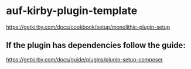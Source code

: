 # auf-kirby-plugin-template

<https://getkirby.com/docs/cookbook/setup/monolithic-plugin-setup>

## If the plugin has dependencies follow the guide:

<https://getkirby.com/docs/guide/plugins/plugin-setup-composer>
